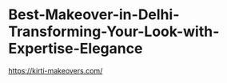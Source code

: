 # Best-Makeover-in-Delhi-Transforming-Your-Look-with-Expertise-Elegance
https://kirti-makeovers.com/
